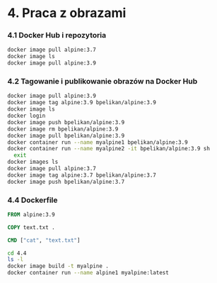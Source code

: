 # 4. Praca z obrazami

### 4.1 Docker Hub i repozytoria
```bash
docker image pull alpine:3.7
docker image ls
docker image pull alpine:3.9
```

### 4.2 Tagowanie i publikowanie obrazów na Docker Hub
```bash
docker image pull alpine:3.9
docker image tag alpine:3.9 bpelikan/alpine:3.9
docker image ls
docker login
docker image push bpelikan/alpine:3.9
docker image rm bpelikan/alpine:3.9
docker image pull bpelikan/alpine:3.9
docker container run --name myalpine1 bpelikan/alpine:3.9
docker container run --name myalpine2 -it bpelikan/alpine:3.9 sh
  exit
docker images ls
docker image pull alpine:3.7
docker image tag alpine:3.7 bpelikan/alpine:3.7
docker image push bpelikan/alpine:3.7
```

### 4.4 Dockerfile
```dockerfile
FROM alpine:3.9

COPY text.txt .

CMD ["cat", "text.txt"]
```

```bash
cd 4.4
ls -l
docker image build -t myalpine . 
docker container run --name alpine1 myalpine:latest
```